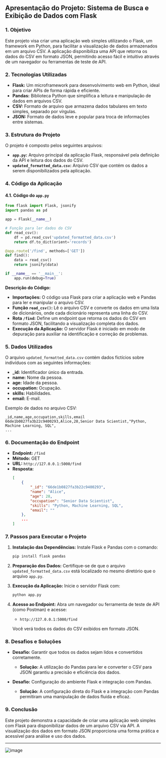 
## **Apresentação do Projeto: Sistema de Busca e Exibição de Dados com Flask**

### **1. Objetivo**

Este projeto visa criar uma aplicação web simples utilizando o Flask, um framework em Python, para facilitar a visualização de dados armazenados em um arquivo CSV. A aplicação disponibiliza uma API que retorna os dados do CSV em formato JSON, permitindo acesso fácil e intuitivo através de um navegador ou ferramentas de teste de API.

### **2. Tecnologias Utilizadas**

- **Flask:** Um microframework para desenvolvimento web em Python, ideal para criar APIs de forma rápida e eficiente.
- **Pandas:** Biblioteca Python que simplifica a leitura e manipulação de dados em arquivos CSV.
- **CSV:** Formato de arquivo que armazena dados tabulares em texto simples, separado por vírgulas.
- **JSON:** Formato de dados leve e popular para troca de informações entre sistemas.

### **3. Estrutura do Projeto**

O projeto é composto pelos seguintes arquivos:

- **`app.py`:** Arquivo principal da aplicação Flask, responsável pela definição da API e leitura dos dados do CSV.
- **`updated_formatted_data.csv`:** Arquivo CSV que contém os dados a serem disponibilizados pela aplicação.

### **4. Código da Aplicação**

#### **4.1. Código do `app.py`**

```python
from flask import Flask, jsonify
import pandas as pd

app = Flask(__name__)

# Função para ler dados do CSV
def read_csv():
    df = pd.read_csv('updated_formatted_data.csv')
    return df.to_dict(orient='records')

@app.route('/find', methods=['GET'])
def find():
    data = read_csv()
    return jsonify(data)

if __name__ == '__main__':
    app.run(debug=True)
```

**Descrição do Código:**

- **Importações:** O código usa Flask para criar a aplicação web e Pandas para ler e manipular o arquivo CSV.
- **Função `read_csv()`:** Lê o arquivo CSV e converte os dados em uma lista de dicionários, onde cada dicionário representa uma linha do CSV.
- **Rota `/find`:** Define um endpoint que retorna os dados do CSV em formato JSON, facilitando a visualização completa dos dados.
- **Execução da Aplicação:** O servidor Flask é iniciado em modo de depuração para auxiliar na identificação e correção de problemas.

### **5. Dados Utilizados**

O arquivo `updated_formatted_data.csv` contém dados fictícios sobre indivíduos com as seguintes informações:

- **_id:** Identificador único da entrada.
- **name:** Nome da pessoa.
- **age:** Idade da pessoa.
- **occupation:** Ocupação.
- **skills:** Habilidades.
- **email:** E-mail.

Exemplo de dados no arquivo CSV:

```
_id,name,age,occupation,skills,email
66de1b0827fa3b22c9400293,Alice,28,Senior Data Scientist,"Python, Machine Learning, SQL",
...
```

### **6. Documentação do Endpoint**

- **Endpoint:** `/find`
- **Método:** GET
- **URL:** `http://127.0.0.1:5000/find`
- **Resposta:**
  ```json
  [
      {
          "_id": "66de1b0827fa3b22c9400293",
          "name": "Alice",
          "age": 28,
          "occupation": "Senior Data Scientist",
          "skills": "Python, Machine Learning, SQL",
          "email": ""
      },
      ...
  ]
  ```

### **7. Passos para Executar o Projeto**

1. **Instalação das Dependências:**
   Instale Flask e Pandas com o comando:
   ```sh
   pip install flask pandas
   ```

2. **Preparação dos Dados:**
   Certifique-se de que o arquivo `updated_formatted_data.csv` está localizado no mesmo diretório que o arquivo `app.py`.

3. **Execução da Aplicação:**
   Inicie o servidor Flask com:
   ```sh
   python app.py
   ```

4. **Acesso ao Endpoint:**
   Abra um navegador ou ferramenta de teste de API (como Postman) e acesse:
   - `http://127.0.0.1:5000/find`

   Você verá todos os dados do CSV exibidos em formato JSON.

### **8. Desafios e Soluções**

- **Desafio:** Garantir que todos os dados sejam lidos e convertidos corretamente.
  - **Solução:** A utilização do Pandas para ler e converter o CSV para JSON garantiu a precisão e eficiência dos dados.

- **Desafio:** Configuração do ambiente Flask e integração com Pandas.
  - **Solução:** A configuração direta do Flask e a integração com Pandas permitiram uma manipulação de dados fluida e eficaz.

### **9. Conclusão**

Este projeto demonstra a capacidade de criar uma aplicação web simples com Flask para disponibilizar dados de um arquivo CSV via API. A visualização dos dados em formato JSON proporciona uma forma prática e acessível para análise e uso dos dados.

---
![image](https://github.com/user-attachments/assets/12e83907-baa7-4ddf-bbd5-decdd2ecac7e)
